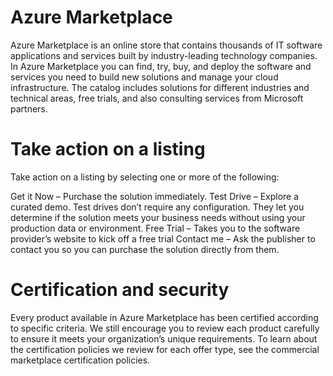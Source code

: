 # Azure Marketplace

Azure Marketplace is an online store that contains thousands of IT software applications and services built by industry-leading technology companies. In Azure Marketplace you can find, try, buy, and deploy the software and services you need to build new solutions and manage your cloud infrastructure. The catalog includes solutions for different industries and technical areas, free trials, and also consulting services from Microsoft partners.

# Take action on a listing
Take action on a listing by selecting one or more of the following:

Get it Now – Purchase the solution immediately.
Test Drive – Explore a curated demo. Test drives don’t require any configuration. They let you determine if the solution meets your business needs without using your production data or environment.
Free Trial – Takes you to the software provider’s website to kick off a free trial
Contact me – Ask the publisher to contact you so you can purchase the solution directly from them.

# Certification and security
Every product available in Azure Marketplace has been certified according to specific criteria. We still encourage you to review each product carefully to ensure it meets your organization’s unique requirements. To learn about the certification policies we review for each offer type, see the commercial marketplace certification policies.